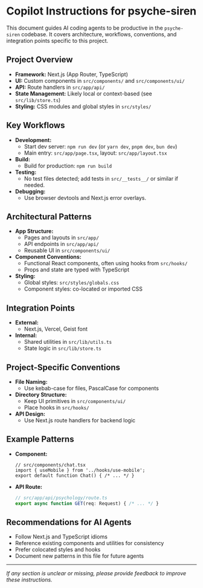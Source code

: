# Copilot Instructions for psyche-siren

This document guides AI coding agents to be productive in the `psyche-siren` codebase. It covers architecture, workflows, conventions, and integration points specific to this project.

## Project Overview
- **Framework:** Next.js (App Router, TypeScript)
- **UI:** Custom components in `src/components/` and `src/components/ui/`
- **API:** Route handlers in `src/app/api/`
- **State Management:** Likely local or context-based (see `src/lib/store.ts`)
- **Styling:** CSS modules and global styles in `src/styles/`

## Key Workflows
- **Development:**
  - Start dev server: `npm run dev` (or `yarn dev`, `pnpm dev`, `bun dev`)
  - Main entry: `src/app/page.tsx`, layout: `src/app/layout.tsx`
- **Build:**
  - Build for production: `npm run build`
- **Testing:**
  - No test files detected; add tests in `src/__tests__/` or similar if needed.
- **Debugging:**
  - Use browser devtools and Next.js error overlays.

## Architectural Patterns
- **App Structure:**
  - Pages and layouts in `src/app/`
  - API endpoints in `src/app/api/`
  - Reusable UI in `src/components/ui/`
- **Component Conventions:**
  - Functional React components, often using hooks from `src/hooks/`
  - Props and state are typed with TypeScript
- **Styling:**
  - Global styles: `src/styles/globals.css`
  - Component styles: co-located or imported CSS

## Integration Points
- **External:**
  - Next.js, Vercel, Geist font
- **Internal:**
  - Shared utilities in `src/lib/utils.ts`
  - State logic in `src/lib/store.ts`

## Project-Specific Conventions
- **File Naming:**
  - Use kebab-case for files, PascalCase for components
- **Directory Structure:**
  - Keep UI primitives in `src/components/ui/`
  - Place hooks in `src/hooks/`
- **API Design:**
  - Use Next.js route handlers for backend logic

## Example Patterns
- **Component:**
  ```tsx
  // src/components/chat.tsx
  import { useMobile } from '../hooks/use-mobile';
  export default function Chat() { /* ... */ }
  ```
- **API Route:**
  ```ts
  // src/app/api/psychology/route.ts
  export async function GET(req: Request) { /* ... */ }
  ```

## Recommendations for AI Agents
- Follow Next.js and TypeScript idioms
- Reference existing components and utilities for consistency
- Prefer colocated styles and hooks
- Document new patterns in this file for future agents

---
_If any section is unclear or missing, please provide feedback to improve these instructions._
